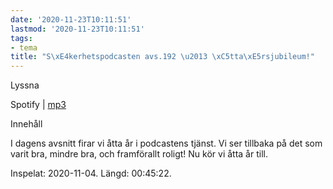 ```yaml
---
date: '2020-11-23T10:11:51'
lastmod: '2020-11-23T10:11:51'
tags:
- tema
title: "S\xE4kerhetspodcasten avs.192 \u2013 \xC5tta\xE5rsjubileum!"
---
```

Lyssna

Spotify \| [mp3](https://traffic.libsyn.com/secure/sakerhetspodcasten/2020-11-04_Sakerhetspodcasten-8ar.mp3)

Innehåll

I dagens avsnitt firar vi åtta år i podcastens tjänst. Vi ser tillbaka på det som
varit bra, mindre bra, och framförallt roligt! Nu kör vi åtta år till.

Inspelat: 2020-11-04. Längd: 00:45:22.

